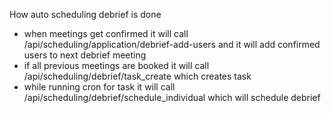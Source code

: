 How auto scheduling debrief is done

- when meetings get confirmed it will call /api/scheduling/application/debrief-add-users and it will add confirmed users to next debrief meeting
- if all previous meetings are booked it will call /api/scheduling/debrief/task_create which creates task
- while running cron for task it will call /api/scheduling/debrief/schedule_individual which will schedule debrief
